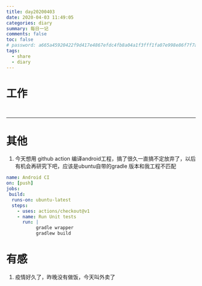 ```yaml
---
title: day20200403
date: 2020-04-03 11:49:05
categories: diary
summary: 每日一记
comments: false
toc: false
# password: a665a45920422f9d417e4867efdc4fb8a04a1f3fff1fa07e998e86f7f7a27ae3
tags:
  - share
  - diary
---
```

# 工作
``` 日常
     
 ```  
***

# 其他
   1. 今天想用 github action 编译android工程，搞了很久一直搞不定放弃了，以后有机会再研究下吧，应该是ubuntu自带的gradle 版本和我工程不匹配

  ```yml
  name: Android CI
  on: [push]
  jobs:
   build:
    runs-on: ubuntu-latest
    steps:
      - uses: actions/checkout@v1
      - name: Run Unit tests
        run: |
             gradle wrapper
             gradlew build
  ```
  
# 有感
  1. 疫情好久了，昨晚没有做饭，今天叫外卖了

